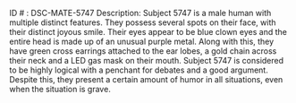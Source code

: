 ID # : DSC-MATE-5747
Description: Subject 5747 is a male human with multiple distinct features. They possess several spots on their face, with their distinct joyous smile. Their eyes appear to be blue clown eyes and the entire head is made up of an unusual purple metal. Along with this, they have green cross earrings attached to the ear lobes, a gold chain across their neck and a LED gas mask on their mouth. Subject 5747 is considered to be highly logical with a penchant for debates and a good argument. Despite this, they present a certain amount of humor in all situations, even when the situation is grave.